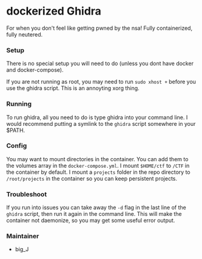 # dockerized Ghidra

For when you don't feel like getting pwned by the nsa! Fully containerized, fully neutered.

### Setup

There is no special setup you will need to do (unless you dont have docker and docker-compose).

If you are not running as root, you may need to run `sudo xhost +` before you use the ghidra script. This is an annoyting xorg thing. 

### Running

To run ghidra, all you need to do is type ghidra into your command line. I would recommend putting a symlink to the `ghidra` script somewhere in your $PATH.

### Config

You may want to mount directories in the container. You can add them to the volumes array in the `docker-compose.yml`. I mount `$HOME/ctf` to `/CTF` in the container by default. I mount a `projects` folder in the repo directory to `/root/projects` in the container so you can keep persistent projects.

### Troubleshoot

If you run into issues you can take away the `-d` flag in the last line of the `ghidra` script, then run it again in the command line. This will make the container not daemonize, so you may get some useful error output. 

### Maintainer
- big_J

